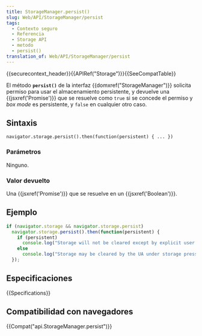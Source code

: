 ```yaml
---
title: StorageManager.persist()
slug: Web/API/StorageManager/persist
tags:
  - Contexto seguro
  - Referencia
  - Storage API
  - metodo
  - persist()
translation_of: Web/API/StorageManager/persist
---
```


{{securecontext_header}}{{APIRef("Storage")}}{{SeeCompatTable}}

El método **`persist()`** de la interfaz {{domxref("StorageManager")}} solicita permiso para usar el almacenamiento persistente, y devuelve una {{jsxref('Promise')}} que se resuelve como `true` si se concede el permiso y _box mode_ es persistente, y `false` en cualquier otro caso.

## Sintaxis

```
navigator.storage.persist().then(function(persistent) { ... })
```

### Parámetros

Ninguno.

### Valor devuelto

Una {{jsxref('Promise')}} que se resuelve en un {{jsxref('Boolean')}}.

## Ejemplo

```js
if (navigator.storage && navigator.storage.persist)
  navigator.storage.persist().then(function(persistent) {
    if (persistent)
      console.log("Storage will not be cleared except by explicit user action");
    else
      console.log("Storage may be cleared by the UA under storage pressure.");
  });
```

## Especificaciones

{{Specifications}}

## Compatibilidad con navegadores

{{Compat("api.StorageManager.persist")}}
